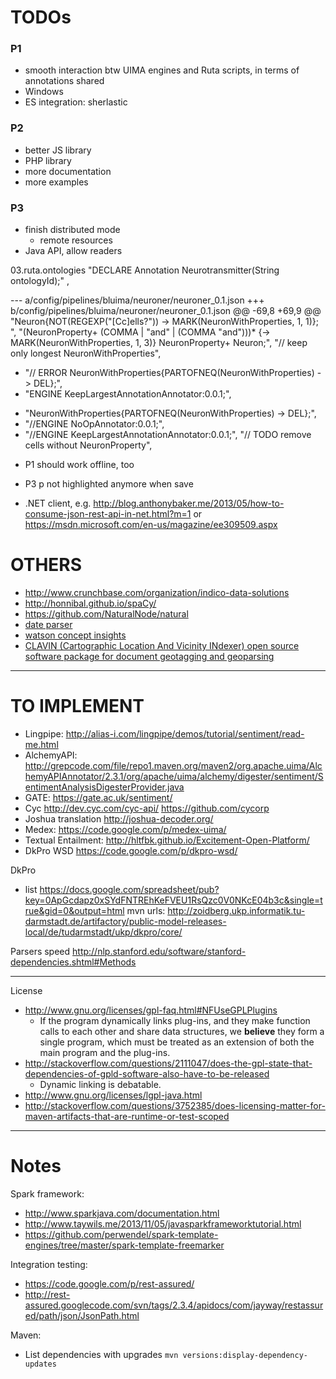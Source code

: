 # TODOs

### P1

* smooth interaction btw UIMA engines and Ruta scripts, in terms of annotations shared 
* Windows
* ES integration: sherlastic 

### P2

* better JS library
* PHP library
* more documentation
* more examples

### P3

* finish distributed mode
	* remote resources 
* Java API, allow readers



03.ruta.ontologies
"DECLARE Annotation Neurotransmitter(String ontologyId);"
, 


--- a/config/pipelines/bluima/neuroner/neuroner_0.1.json
+++ b/config/pipelines/bluima/neuroner/neuroner_0.1.json
@@ -69,8 +69,9 @@
    "Neuron{NOT(REGEXP(\"[Cc]ells?\")) -> MARK(NeuronWithProperties, 1, 1)}; ",
    "(NeuronProperty+ (COMMA | \"and\" | (COMMA \"and\")))* {-> MARK(NeuronWithProperties, 1, 3)} NeuronProperty+ Neuron;",
    "// keep only longest NeuronWithProperties",
-   "// ERROR NeuronWithProperties{PARTOFNEQ(NeuronWithProperties) -> DEL};",
-   "ENGINE KeepLargestAnnotationAnnotator:0.0.1;",
+   "NeuronWithProperties{PARTOFNEQ(NeuronWithProperties) -> DEL};",
+   "//ENGINE NoOpAnnotator:0.0.1;",
+   "//ENGINE KeepLargestAnnotationAnnotator:0.0.1;",
    "// TODO remove cells without NeuronProperty",


* P1 should work offline, too

* P3 p not highlighted anymore when save

* .NET client, e.g. http://blog.anthonybaker.me/2013/05/how-to-consume-json-rest-api-in-net.html?m=1 or https://msdn.microsoft.com/en-us/magazine/ee309509.aspx

# OTHERS

* http://www.crunchbase.com/organization/indico-data-solutions
* http://honnibal.github.io/spaCy/
* https://github.com/NaturalNode/natural
* [date parser](http://natty.joestelmach.com/try.jsp)
* [watson concept insights](http://www.ibm.com/smarterplanet/us/en/ibmwatson/developercloud/doc/concept-insights/)
* [CLAVIN (Cartographic Location And Vicinity INdexer) open source software package for document geotagging and geoparsing](http://clavin.bericotechnologies.com/)


---

# TO IMPLEMENT

* Lingpipe: http://alias-i.com/lingpipe/demos/tutorial/sentiment/read-me.html
* AlchemyAPI: http://grepcode.com/file/repo1.maven.org/maven2/org.apache.uima/AlchemyAPIAnnotator/2.3.1/org/apache/uima/alchemy/digester/sentiment/SentimentAnalysisDigesterProvider.java
* GATE: https://gate.ac.uk/sentiment/
* Cyc http://dev.cyc.com/cyc-api/ https://github.com/cycorp
* Joshua translation http://joshua-decoder.org/
* Medex: https://code.google.com/p/medex-uima/
* Textual Entailment: http://hltfbk.github.io/Excitement-Open-Platform/
* DkPro WSD https://code.google.com/p/dkpro-wsd/

DkPro

* list https://docs.google.com/spreadsheet/pub?key=0ApGcdapz0xSYdFNTREhKeFVEU1RsQzc0V0NKcE04b3c&single=true&gid=0&output=html
mvn urls: http://zoidberg.ukp.informatik.tu-darmstadt.de/artifactory/public-model-releases-local/de/tudarmstadt/ukp/dkpro/core/

Parsers speed http://nlp.stanford.edu/software/stanford-dependencies.shtml#Methods

---

License
* http://www.gnu.org/licenses/gpl-faq.html#NFUseGPLPlugins
    * If the program dynamically links plug-ins, and they make function calls to each other and share data structures, we **believe** they form a single program, which must be treated as an extension of both the main program and the plug-ins. 
* http://stackoverflow.com/questions/2111047/does-the-gpl-state-that-dependencies-of-gpld-software-also-have-to-be-released
    *  Dynamic linking is debatable. 
* http://www.gnu.org/licenses/lgpl-java.html
* http://stackoverflow.com/questions/3752385/does-licensing-matter-for-maven-artifacts-that-are-runtime-or-test-scoped

---- 

# Notes

Spark framework:

* http://www.sparkjava.com/documentation.html
* http://www.taywils.me/2013/11/05/javasparkframeworktutorial.html
* https://github.com/perwendel/spark-template-engines/tree/master/spark-template-freemarker

Integration testing:

* https://code.google.com/p/rest-assured/
* http://rest-assured.googlecode.com/svn/tags/2.3.4/apidocs/com/jayway/restassured/path/json/JsonPath.html

Maven:

* List dependencies with upgrades `mvn versions:display-dependency-updates`
